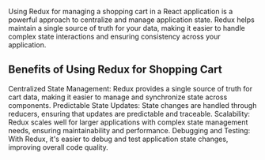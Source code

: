 Using Redux for managing a shopping cart in a React application is a powerful approach to centralize and manage application state. Redux helps maintain a single source of truth for your data, making it easier to handle complex state interactions and ensuring consistency across your application.

Benefits of Using Redux for Shopping Cart
------------------------------------------
Centralized State Management: Redux provides a single source of truth for cart data, making it easier to manage and synchronize state across components.
Predictable State Updates: State changes are handled through reducers, ensuring that updates are predictable and traceable.
Scalability: Redux scales well for larger applications with complex state management needs, ensuring maintainability and performance.
Debugging and Testing: With Redux, it's easier to debug and test application state changes, improving overall code quality.
